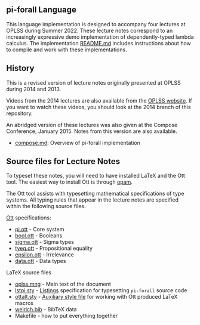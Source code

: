 pi-forall Language
------------------

This language implementation is designed to accompany four lectures at
OPLSS during Summer 2022.
These lecture notes correspond to an increasingly expressive demo
implementation of dependently-typed lambda calculus.
The implementation [README.md](../src/README.md) includes instructions about
how to compile and work with these implementations.

History
-------

This is a revised version of lecture notes originally presented at OPLSS
during 2014 and 2013.

Videos from the 2014 lectures are also available from the
[OPLSS website](https://www.cs.uoregon.edu/research/summerschool/summer14/curriculum.html).
If you want to watch these videos, you should look at the
2014 branch of this repository.

An abridged version of these lectures was also given at the Compose
Conference, January 2015. Notes from this version are also available.

- [compose.md](old/compose.md): Overview of pi-forall implementation


Source files for Lecture Notes
------------------------------

To typeset these notes, you will need to have installed LaTeX and the Ott tool. The easiest way to install Ott is through [opam](https://opam.ocaml.org/).

The Ott tool assists with typesetting mathematical specifications of type systems. All typing rules that appear in the lecture notes are specified within the following source files. 

[Ott](https://www.cl.cam.ac.uk/~pes20/ott/top2.html) specifications:
+ [pi.ott](pi.ott) - Core system
+ [bool.ott](bool.ott) - Booleans
+ [sigma.ott](sigma.ott) - Sigma types
+ [tyeq.ott](tyeq.ott) - Propositional equality
+ [epsilon.ott](epsilon.ott) - Irrelevance
+ [data.ott](data.ott) - Data types

LaTeX source files
+ [oplss.mng](oplss.mng) - Main text of the document
+ [lstpi.sty](lstpi.sty) - [Listings](https://ctan.mirrors.hoobly.com/macros/latex/contrib/listings/listings.pdf) specification for  typesetting `pi-forall` source code
+ [ottalt.sty](ottalt.sty) - [Auxiliary style file](https://users.cs.northwestern.edu/~jesse/code/latex/ottalt/ottalt.pdf) for working with Ott produced LaTeX macros
+ [weirich.bib](weirich.bib) - BibTeX data
+ Makefile - how to put everything together
